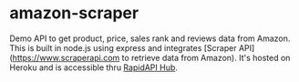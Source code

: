 # amazon-scraper
Demo API to get  product, price, sales rank and reviews data from Amazon.
This is built in node.js using express and integrates [Scraper API](https://www.scraperapi.com to retrieve data from Amazon). 
It's hosted on Heroku and is accessible thru [RapidAPI Hub](https://rapidapi.com/houssnou/api/njs-amazon-scraper).


